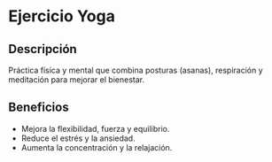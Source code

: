 # Ejercicio Yoga

## Descripción
Práctica física y mental que combina posturas (asanas), respiración y meditación para mejorar el bienestar.

## Beneficios
- Mejora la flexibilidad, fuerza y equilibrio.
- Reduce el estrés y la ansiedad.
- Aumenta la concentración y la relajación.